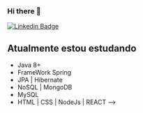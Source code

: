 ### Hi there 👋

<!---
BeneditoCarvalho/BeneditoCarvalho is a ✨ special ✨ repository because its `README.md` (this file) appears on your GitHub profile.
You can click the Preview link to take a look at your changes.
--->

[![Linkedin Badge](https://img.shields.io/badge/-Benedito%20Carvalho-2233cc?style=flat-square&logo=Linkedin&logoColor=white&link=https://www.linkedin.com/in/benedito-carvalho/)](https://www.linkedin.com/in/benedito-carvalho/) 


## Atualmente estou estudando
 - Java 8+    
 - FrameWork Spring 
 - JPA | Hibernate 
 - NoSQL | MongoDB
 - MySQL
 - HTML | CSS | NodeJs | REACT
-->
